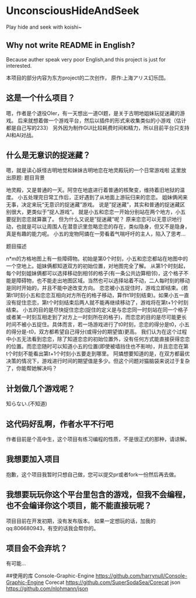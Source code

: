 # UnconsciousHideAndSeek
Play hide and seek with koishi~

## Why not write README in English?
Because auther speak very poor English,and this project is just for interested. 

本项目的部分内容为东方project的二次创作，
原作:上海アリス幻乐団。

## 这是一个什么项目？
嗯，作者是个退役OIer，有一天想出一道OI题，是关于古明地姐妹玩捉迷藏的游戏。
后来就想着做一个游戏平台，然后以插件的形式来收集类似的小游戏（估计都是自己写的233）
另外因为制作GUI比较耗费时间和精力，所以目前平台只支持AI和AI对战。

## 什么是无意识的捉迷藏？

嗯，就是读心妖怪古明地觉和妹妹古明地恋在地灵殿玩的一个日常游戏啦
这里放出原题:
题目背景

地灵殿，又是普通的一天。阿空在地底进行着普通的核聚变，维持着旧地狱的温度。
小五处理完日常工作后，正好遇到了从地面上游玩归来的恋恋。
姐妹俩闲来无事，决定来玩“无意识的捉迷藏”游戏。
说是”捉迷藏”，其实和普通的捉迷藏区别很大，更类似于”捉人游戏”。
就是小五和恋恋一开始分别站在两个地方，小五要捉到恋恋就算赢了。
但为什么又说是”捉迷藏”呢？
原来恋恋可以无意识地行动，也就是可以让周围人在潜意识里忽略恋恋的存在，类似隐身，但又不是隐身，真是有趣的能力呢。
小五的宠物阿燐在一旁看着气喘吁吁的主人，陷入了思考...

题目描述

n*m的方格地图上有一些障碍物。初始是第0个时刻，小五和恋恋都站在地图中的一个空地上。姐妹俩都知道双方的初始位置，对地图完全了解。
从第1个时刻起，每个时刻姐妹俩都可以选择移动到相邻的格子(有一条公共边算相邻)，这个格子不能是障碍物，也不能走出地图区域。当然也可以选择站着不动，二人每时刻的移动是同时开始的，并且不能中途改变方向。
恋恋被小五捉住时，游戏立即结束。(若第t1时刻小五和恋恋互相向对方所在的格子移动，算作t1时刻结束)。如果小五一直没有捉住恋恋，第t个时刻结束后两人就不能再继续移动了，游戏将在第t+1个时刻结束。
小五的目的是尽快捉住恋恋(捉住的定义是与恋恋同一时刻站在同一个格子或者某一时刻互相走到了对方上一时刻所在的格子)，而恋恋的目的是尽可能更长时间不被小五捉住。具体而言，若一场游戏进行了t0时刻，恋恋的得分是t0，小五的得分是-t0，双方都希望自己得分(或得分的期望值)更高。
我们认为在这个过程中小五无法看到恋恋，除了知道恋恋的初始位置外，没有任何方式能直接获得恋恋的位置。而恋恋随时可以知道小五的位置(即使被墙挡住也不影响)，并且恋恋在第t个时刻不能看出第t+1个时刻小五要走到哪里。
阿燐想要知道的是，在双方都最优决策的情况下，游戏进行时间的期望值是多少。但这个问题对猫脑袋来说过于复杂了，你能帮她解决吗？

## 计划做几个游戏呢？
知らない.(不知道)

## 这代码好乱啊，作者水平不行吧
作者目前是个高中生，这个项目有练习编程的性质，不是很正式的那种，请谅解。

## 我想要加入项目
抱歉，这个项目我暂时只想自己做，您可以提交pr或者fork一份然后再去做。

## 我想要玩玩你这个平台里包含的游戏，但我不会编程，也不会编译你这个项目，能不能直接玩呢？
项目目前在开发初期，没有发布版本。
如果一定想玩的话，加我的qq:806680943，有空的话我会帮你的。

## 项目会不会弃坑？
有可能...

##使用的库
Console-Graphic-Engine https://github.com/harrynull/Console-Graphic-Engine
Corecat https://github.com/SuperSodaSea/Corecat
json https://github.com/nlohmann/json
